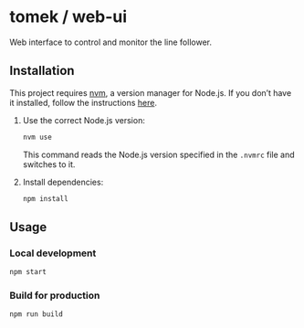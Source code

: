 # tomek / web-ui

Web interface to control and monitor the line follower.

## Installation

This project requires [nvm](https://github.com/nvm-sh/nvm), a version manager for Node.js. If you don’t have it installed, follow the instructions [here](https://github.com/nvm-sh/nvm#installing-and-updating).

1. Use the correct Node.js version:

   ```bash
   nvm use
   ```

   This command reads the Node.js version specified in the `.nvmrc` file and switches to it.

2. Install dependencies:
   ```bash
   npm install
   ```

## Usage

### Local development

```bash
npm start
```

### Build for production

```bash
npm run build
```

